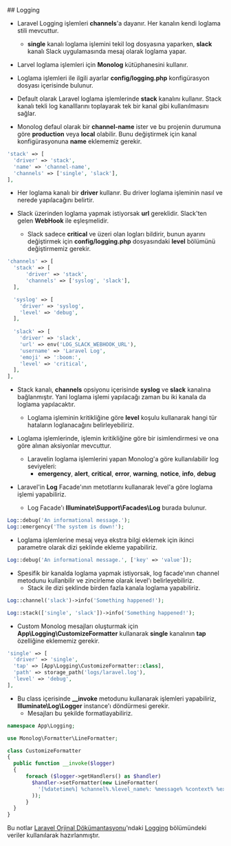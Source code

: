 ## Logging

* Laravel Logging işlemleri **channels**'a dayanır. Her kanalın kendi loglama stili mevcuttur.
  * **single** kanalı loglama işlemini tekil log dosyasına yaparken, **slack** kanalı Slack uygulamasında mesaj olarak loglama yapar.

* Larvel loglama işlemleri için **Monolog** kütüphanesini kullanır.

* Loglama işlemleri ile ilgili ayarlar **config/logging.php** konfigürasyon dosyası içerisinde bulunur.

* Default olarak Laravel loglama işlemlerinde **stack** kanalını kullanır. Stack kanalı tekli log kanalllarını toplayarak tek bir kanal gibi
  kullanılmasını sağlar.

* Monolog defaul olarak bir **channel-name** ister ve bu projenin durumuna göre **production** veya **local** olabilir. Bunu değiştirmek için
  kanal konfigürasyonuna **name** eklememiz gerekir.
  
```php
'stack' => [
  'driver' => 'stack',
  'name' => 'channel-name',
  'channels' => ['single', 'slack'],
],
```

* Her loglama kanalı bir **driver** kullanır. Bu driver loglama işleminin nasıl ve nerede yapılacağını belirtir.

* Slack üzerinden loglama yapmak istiyorsak **url** gereklidir. Slack'ten gelen **WebHook** ile eşleşmelidir. 
  * Slack sadece **critical** ve üzeri olan logları bildirir, bunun ayarını değiştirmek için **config/logging.php** dosyasındaki **level** bölümünü
    değiştirmemiz gerekir.
    
```php
'channels' => [
  'stack' => [
      'driver' => 'stack',
      'channels' => ['syslog', 'slack'],
  ],

  'syslog' => [
    'driver' => 'syslog',
    'level' => 'debug',
  ],
  
  'slack' => [
    'driver' => 'slack',
    'url' => env('LOG_SLACK_WEBHOOK_URL'),
    'username' => 'Laravel Log',
    'emoji' => ':boom:',
    'level' => 'critical',
  ],
],
```

* Stack kanalı, **channels** opsiyonu içerisinde **syslog** ve **slack** kanalına bağlanmıştır. Yani loglama işlemi yapılacağı zaman bu iki kanala da
  loglama yapılacaktır. 
  * Loglama işleminin kritikliğine göre **level** koşulu kullanarak hangi tür hataların loglanacağını belirleyebiliriz.

* Loglama işlemlerinde, işlemin kritikliğine göre bir isimlendirmesi ve ona göre alınan aksiyonlar mevcuttur.
  * Laravelin loglama işlemlerini yapan Monolog'a göre kullanılabilir log seviyeleri:
    * **emergency**, **alert**, **critical**, **error**, **warning**, **notice**, **info**, **debug**

* Laravel'in **Log** Facade'ının metotlarını kullanarak level'a göre loglama işlemi yapabiliriz.
  * Log Facade'ı **Illuminate\Support\Facades\Log** burada bulunur.

```php
Log::debug('An informational message.');
Log::emergency('The system is down!');
```

* Loglama işlemlerine mesaj veya ekstra bilgi eklemek için ikinci parametre olarak dizi şeklinde ekleme yapabiliriz.

```php
Log::debug('An informational message.', ['key' => 'value']);
```

* Spesifik bir kanalda loglama yapmak istiyorsak, log facade'ının channel metodunu kullanbilir ve zincirleme olarak level'ı belirleyebiliriz.
  * Stack ile dizi şeklinde birden fazla kanala loglama yapabiliriz.

```php
Log::channel('slack')->info('Something happened!');
```

```php
Log::stack(['single', 'slack'])->info('Something happened!');
```

* Custom Monolog mesajları oluşturmak için **App\Logging\CustomizeFormatter** kullanarak **single** kanalının **tap** özelliğine eklememiz gerekir.

```php
'single' => [
  'driver' => 'single',
  'tap' => [App\Logging\CustomizeFormatter::class],
  'path' => storage_path('logs/laravel.log'),  
  'level' => 'debug',
],
```

* Bu class içerisinde **__invoke** metodunu kullanarak işlemleri yapabiliriz, **Illuminate\Log\Logger** instance'ı döndürmesi gerekir.
  * Mesajları bu şekilde formatlayabiliriz.

```php
namespace App\Logging;

use Monolog\Formatter\LineFormatter;

class CustomizeFormatter
{
  public function __invoke($logger)
  {
      foreach ($logger->getHandlers() as $handler) 
        $handler->setFormatter(new LineFormatter(
          '[%datetime%] %channel%.%level_name%: %message% %context% %extra%'
        ));
      }
  }
}
```

Bu notlar [Laravel Orjinal Dökümantasyonu](https://laravel.com/docs/8.x)'ndaki [Logging](https://laravel.com/docs/8.x/logging) bölümündeki veriler
kullanılarak hazırlanmıştır.

















